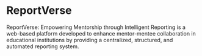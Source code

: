 # ReportVerse
ReportVerse: Empowering Mentorship through Intelligent Reporting is a web-based platform developed to enhance mentor-mentee collaboration in educational institutions by providing a centralized, structured, and automated reporting system. 
